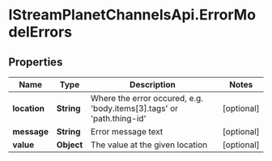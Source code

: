 # IStreamPlanetChannelsApi.ErrorModelErrors

## Properties

Name | Type | Description | Notes
------------ | ------------- | ------------- | -------------
**location** | **String** | Where the error occured, e.g. &#39;body.items[3].tags&#39; or &#39;path.thing-id&#39; | [optional] 
**message** | **String** | Error message text | [optional] 
**value** | **Object** | The value at the given location | [optional] 


